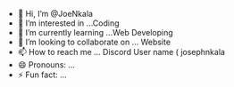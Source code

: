 - 👋 Hi, I’m @JoeNkala
- 👀 I’m interested in ...Coding 
- 🌱 I’m currently learning ...Web Developing
- 💞️ I’m looking to collaborate on ... Website
- 📫 How to reach me ... Discord User name ( josephnkala 
- 😄 Pronouns: ...
- ⚡ Fun fact: ...

<!---
JoeNkala/JoeNkala is a ✨ special ✨ repository because its `README.md` (this file) appears on your GitHub profile.
You can click the Preview link to take a look at your changes.
--->
